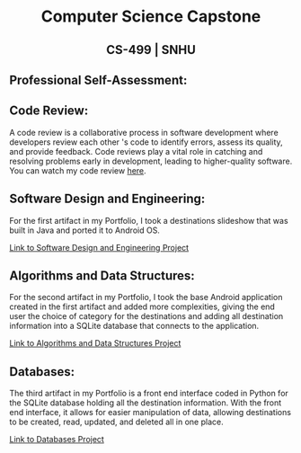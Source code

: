 # <center>Computer Science Capstone</center>

## <center>CS-499 | SNHU</center>

## Professional Self-Assessment:


## Code Review:

A code review is a collaborative process in software development where developers review each other 's code to identify errors, assess its quality, and provide feedback.
Code reviews play a vital role in catching and resolving problems early in development, leading to higher-quality software. You can watch my code review <a href="https://youtu.be/mM0wrSi6K7k">here</a>.

## Software Design and Engineering:

For the first artifact in my Portfolio, I took a destinations slideshow that was built in Java and ported it to Android OS. 

[Link to Software Design and Engineering Project](./SoftwareDesignEngineering.html)

## Algorithms and Data Structures:

For the second artifact in my Portfolio, I took the base Android application created in the first artifact and added more complexities, giving the end user the choice of category for the destinations and adding all destination information into a SQLite database that connects to the application.  

[Link to Algorithms and Data Structures Project](./AlgorithmDataStructures.html)

## Databases:

The third artifact in my Portfolio is a front end interface coded in Python for the SQLite database holding all the destination information. With the front end interface, it allows for easier manipulation of data, allowing destinations to be created, read, updated, and deleted all in one place. 

[Link to Databases Project](./Databases.html)


